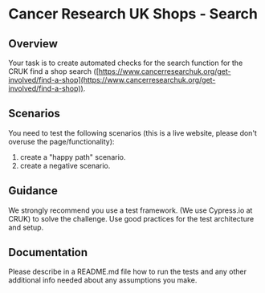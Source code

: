 # Cancer Research UK Shops - Search

## Overview
Your task is to create automated checks for the search function for the CRUK find a shop search ([https://www.cancerresearchuk.org/get-involved/find-a-shop](https://www.cancerresearchuk.org/get-involved/find-a-shop)).

## Scenarios
You need to test the following scenarios (this is a live website, please don't overuse the page/functionality):

1. create a "happy path" scenario.
2. create a negative scenario.

## Guidance
We strongly recommend you use a test framework. (We use Cypress.io at CRUK) to solve the challenge. Use good practices for the test architecture and setup.

## Documentation
Please describe in a README.md file how to run the tests and any other additional info needed about any assumptions you make.
